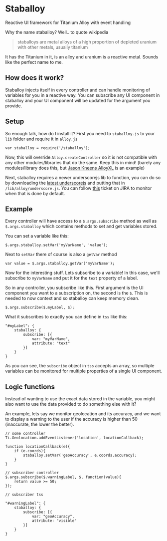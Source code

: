 # Staballoy
Reactive UI framework for Titanium Alloy with event handling

Why the name staballoy? Well.. to quote wikipedia

> staballoys are metal alloys of a high proportion of depleted uranium with other metals, usually titanium

It has the Titanium in it, is an alloy and uranium is a reactive metal. Sounds like the perfect name to me.

## How does it work?
Staballoy injects itself in every controller and can handle monitoring of variables for you in a reactive way. You can subscribe any UI component in staballoy and your UI component will be updated for the argument you provide.

## Setup

So enough talk, how do I install it? First you need to `staballoy.js` to your `lib` folder and require it in `alloy.js`

    var staballoy = require('/staballoy');

Now, this will override `Alloy.createController` so it is not compatible with any other modules/libraries that do the same. Keep this in mind! (barely any modules/library does this, but [Jason Kneens AlloyXL](https://github.com/jasonkneen/AlloyXL) is an example)

Next, staballoy requires a newer underscorejs lib to function, you can do so by downloading the [latest underscorejs](http://underscorejs.org) and putting that in `/lib/alloy/underscore.js`. You can follow [this](https://jira.appcelerator.org/browse/ALOY-1583) ticket on JIRA to monitor when that is done by default.

## Example

Every controller will have access to a `$.args.subscribe` method as well as `$.args.staballoy` which contains methods to set and get variables stored.

You can set a variable like this:

    $.args.staballoy.setVar('myVarName', 'value');
    
Next to `setVar` there of course is also a `getVar` method

    var value = $.args.staballoy.getVar('myVarName');
    
Now for the interesting stuff. Lets subscribe to a variable! In this case, we'll subscribe to `myVarName` and put it for the `text` property of a label.

So in any controller, you subscribe like this. First argument is the UI component you want to a subscription on, the second is the `$`. This is needed to now context and so staballoy can keep memory clean.

    $.args.subscribe($.myLabel, $);
    
What it subscribes to exactly you can define in `tss` like this:

    "#myLabel": {
        staballoy: {
            subscribe: [{
                var: "myVarName",
                attribute: "text"
            }]
        }
    }

As you can see, the `subscribe` object in `tss` accepts an array, so multiple variables can be monitored for multiple properties of a single UI component.

## Logic functions
Instead of wanting to use the exact data stored in the variable, you might also want to use the data provided to do something else with it?

An example, lets say we monitor geolocation and its accuracy, and we want to display a warning to the user if the accuracy is higher than 50 (inaccurate, the lower the better).

    // some controller
    Ti.Geolocation.addEventListener('location', locationCallback);

    function locationCallback(e){
        if (e.coords){
            staballoy.setVar('geoAccuracy', e.coords.accuracy);
        }
    }
    
    // subscriber controller
    $.args.subscribe($.warningLabel, $, function(value){
        return value >= 50;
    });
    
    // subscriber tss
    
    "#warningLabel": {
        staballoy: {
            subscribe: [{
                var: "geoAccuracy",
                attribute: "visible"
            }]
        }
    }    
    
